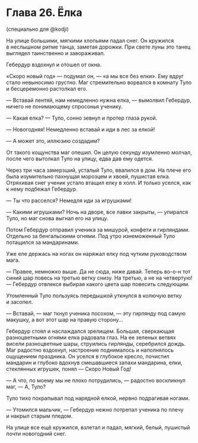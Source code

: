 # Глава 26. Ёлка

(специально для @kodji)

На улице большими, мягкими хлопьями падал снег. Он кружился в неслышном ритме танца, заметая дорожки. При свете луны это танец выглядел таинственно и завораживал.

Гебердур вздохнул и отошел от окна.

«Скоро новый год» — подумал он, — «а мы все без елки». Ему вдруг стало невыносимо грустно. Маг стремительно ворвался в комнату Туло и бесцеремонно растолкал его.

— Вставай лентяй, нам немедленно нужна елка, — вымолвил Гебердур, ничего не понимающему спросонья ученику.

— Какая елка? — Туло, сонно зевнул и протер глаза рукой.

— Новогодняя! Немедленно вставай и иди в лес за елкой!

— А может это, иллюзию создадим?

От такого кощунства маг опешил. Он целую секунду изумленно молчал, после чего вытолкал Туло на улицу, едва дав ему одется.

Через три часа замерзший, усталый Туло, ввалился в дом. На плече его была изумительно пахнущая морозцем и хвоей, пушистая елка. Отряхивая снег ученик устало втащил елку в холл. И только уселся, как к нему подбежал Гебердур.

— Ты что расселся? Немедля иди за игрушками!

— Какими игрушками? Ночь на дворе, все лавки закрыты, — упирался Туло, но маг снова выгнал его на улицу.

Потом Гебердур отправил ученика за мишурой, конфети и гирляндами. Отдельно за бенгальскими огнями. Под утро изнеможенный Туло потащился за мандаринами.

Уже еле держась на ногах он наряжал елку под чутким руководством мага.

— Правее, немножко выше. Да не сюда, ниже давай. Теперь во-о-н тот синий шар повесь на третью ветку снизу. На третью, а не на четвертую! — Гебердур отвлекся выбирая какого цвета шар повесить следующим.

Утомленный Туло пользуясь передышкой уткнулся в колючую ветку и засопел.

— Вставай, — маг ткнул ученика посохом, — эту гирлянду под самую макушку, а вот этот шар на правую сторону...

Гебердур стоял и наслаждался зрелищем. Большая, сверкающая разноцветными огнями елка радовала глаз. На ее зеленых ветвях висели разноцветные шары, струились гирлянды, серебрился дождь. Маг радостно вздохнул, настроение поднималось и наполнялось ощущением праздника. Он уселся в глубокое кресло, почистил мандарин и глубоко вдохнув смешавшиеся запахи мандарина, елки, стеклянных игрушек, понял — Скоро Новый Год!

— А что, по моему мы не плохо потрудились, — радостно воскликнул маг, — А, Туло?

Туло тихо похрапывал под нарядной елкой, нервно подрагивая ногами.

— Утомился мальчик, — Гебердур нежно потрепал ученика по плечу и накрыл старым пледом.

На улице все ещё кружился, взлетал и падал, мягкий, белый, пушистый почти новогодний снег.

